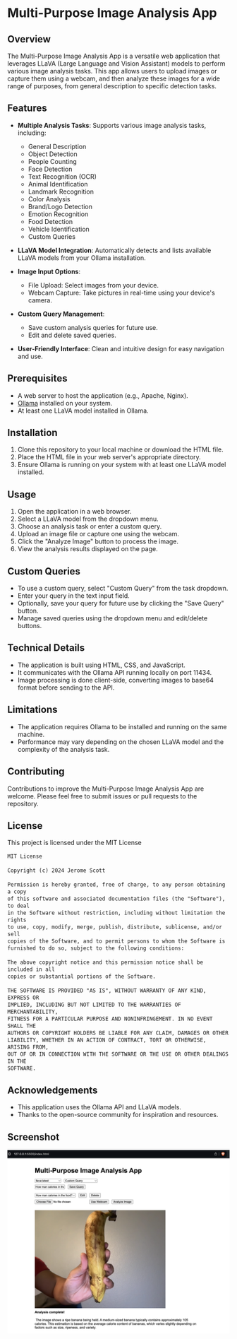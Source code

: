 # Multi-Purpose Image Analysis App

## Overview

The Multi-Purpose Image Analysis App is a versatile web application that leverages LLaVA (Large Language and Vision Assistant) models to perform various image analysis tasks. This app allows users to upload images or capture them using a webcam, and then analyze these images for a wide range of purposes, from general description to specific detection tasks.

## Features

- **Multiple Analysis Tasks**: Supports various image analysis tasks, including:
  - General Description
  - Object Detection
  - People Counting
  - Face Detection
  - Text Recognition (OCR)
  - Animal Identification
  - Landmark Recognition
  - Color Analysis
  - Brand/Logo Detection
  - Emotion Recognition
  - Food Detection
  - Vehicle Identification
  - Custom Queries

- **LLaVA Model Integration**: Automatically detects and lists available LLaVA models from your Ollama installation.

- **Image Input Options**:
  - File Upload: Select images from your device.
  - Webcam Capture: Take pictures in real-time using your device's camera.

- **Custom Query Management**:
  - Save custom analysis queries for future use.
  - Edit and delete saved queries.

- **User-Friendly Interface**: Clean and intuitive design for easy navigation and use.

## Prerequisites

- A web server to host the application (e.g., Apache, Nginx).
- [Ollama](https://ollama.ai/) installed on your system.
- At least one LLaVA model installed in Ollama.

## Installation

1. Clone this repository to your local machine or download the HTML file.
2. Place the HTML file in your web server's appropriate directory.
3. Ensure Ollama is running on your system with at least one LLaVA model installed.

## Usage

1. Open the application in a web browser.
2. Select a LLaVA model from the dropdown menu.
3. Choose an analysis task or enter a custom query.
4. Upload an image file or capture one using the webcam.
5. Click the "Analyze Image" button to process the image.
6. View the analysis results displayed on the page.

## Custom Queries

- To use a custom query, select "Custom Query" from the task dropdown.
- Enter your query in the text input field.
- Optionally, save your query for future use by clicking the "Save Query" button.
- Manage saved queries using the dropdown menu and edit/delete buttons.

## Technical Details

- The application is built using HTML, CSS, and JavaScript.
- It communicates with the Ollama API running locally on port 11434.
- Image processing is done client-side, converting images to base64 format before sending to the API.

## Limitations

- The application requires Ollama to be installed and running on the same machine.
- Performance may vary depending on the chosen LLaVA model and the complexity of the analysis task.

## Contributing

Contributions to improve the Multi-Purpose Image Analysis App are welcome. Please feel free to submit issues or pull requests to the repository.

## License

This project is licensed under the MIT License

```
MIT License

Copyright (c) 2024 Jerome Scott

Permission is hereby granted, free of charge, to any person obtaining a copy
of this software and associated documentation files (the "Software"), to deal
in the Software without restriction, including without limitation the rights
to use, copy, modify, merge, publish, distribute, sublicense, and/or sell
copies of the Software, and to permit persons to whom the Software is
furnished to do so, subject to the following conditions:

The above copyright notice and this permission notice shall be included in all
copies or substantial portions of the Software.

THE SOFTWARE IS PROVIDED "AS IS", WITHOUT WARRANTY OF ANY KIND, EXPRESS OR
IMPLIED, INCLUDING BUT NOT LIMITED TO THE WARRANTIES OF MERCHANTABILITY,
FITNESS FOR A PARTICULAR PURPOSE AND NONINFRINGEMENT. IN NO EVENT SHALL THE
AUTHORS OR COPYRIGHT HOLDERS BE LIABLE FOR ANY CLAIM, DAMAGES OR OTHER
LIABILITY, WHETHER IN AN ACTION OF CONTRACT, TORT OR OTHERWISE, ARISING FROM,
OUT OF OR IN CONNECTION WITH THE SOFTWARE OR THE USE OR OTHER DEALINGS IN THE
SOFTWARE.
```

## Acknowledgements

- This application uses the Ollama API and LLaVA models.
- Thanks to the open-source community for inspiration and resources.

## Screenshot
![Preview](preview.png)
